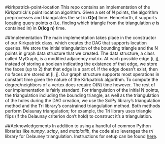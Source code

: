 #kirkpatrick-point-location
This repo contains an implementation of the Kirkpatrick's point location algorithm. Given a set of *N* points, the algorithm preprocesses and triangulates the set in **O(n)** time. Henceforth, it supports locating query points *q* (i.e. finding which triangle from the triangulation *q* is contained in) in **O(log n)** time. 

##Implementation
The main implementation takes place in the constructor of our Kirkpatrick class, which creates the DAG that supports location queries. We store the initial triangulation of the bounding triangle and the N points in graph data structure that we created. The data structure, a class called MyGraph, is a modified adjacency matrix. At each possible edge [i, j], instead of storing a boolean indicating the existence of that edge, we store the faces (up to 2) that that edge is a part of. If the edge doesn’t exist, then no faces are stored at [i, j]. Our graph structure supports most operations in constant time given the nature of the Kirkpatrick algorithm. To compute the degree/neighbors of a vertex does require O(N) time however.
The rest of our implementation is fairly standard. For triangulation of the initial N points, the triangulation including the bounding triangle, as well as the triangulation of the holes during the DAG creation, we use the SciPy library’s triangulation method and the Tri library’s constrained triangulation method. Both methods perform Delaunay triangulation; for example, the Tri library uses triangle flips (if the Delaunay criterion don’t hold) to construct it’s a triangulation.

##Acknowledgements
In addition to using a handful of common Python libraries like *numpy*, *scipy*, and *matplotlib*, the code also leverages the *tri* library for Delauney triangulation. Instructions for setup can be found [here](https://pypi.python.org/pypi/tri/0.3).